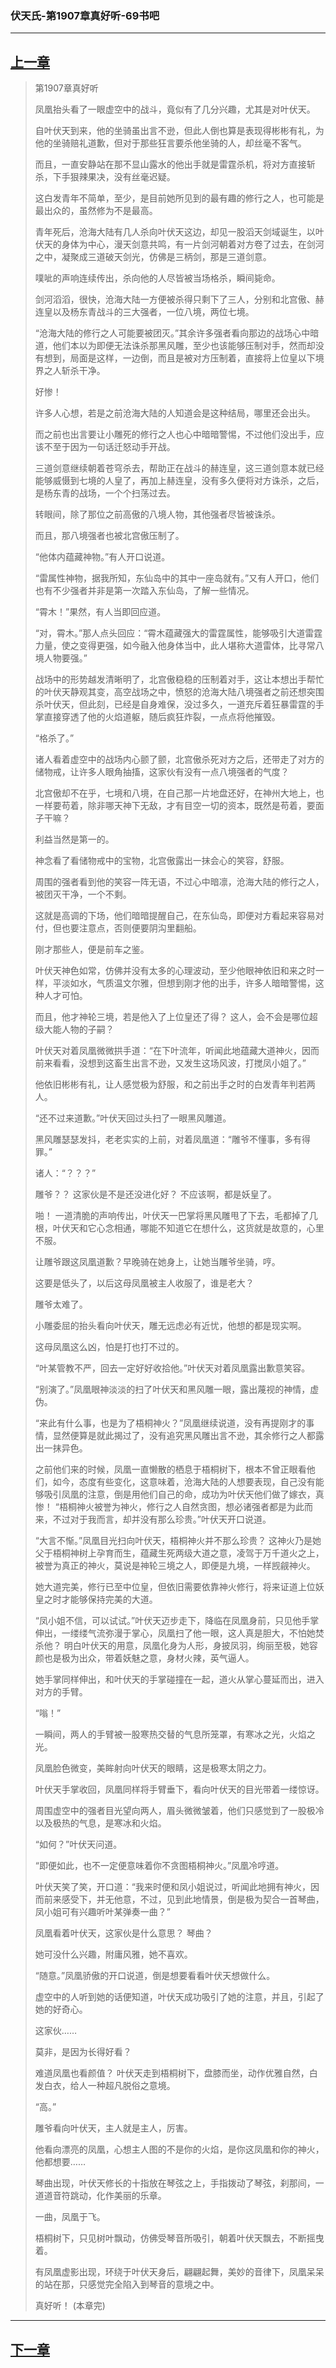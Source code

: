 ### 伏天氏-第1907章真好听-69书吧

--------
[上一章](./60468a476c750f6db6315229fb021c31.md)
--------


>
>
>
>第1907章真好听
>
>凤凰抬头看了一眼虚空中的战斗，竟似有了几分兴趣，尤其是对叶伏天。
>
>自叶伏天到来，他的坐骑虽出言不逊，但此人倒也算是表现得彬彬有礼，为他的坐骑赔礼道歉，但对于那些狂言要杀他坐骑的人，却丝毫不客气。
>
>而且，一直安静站在那不显山露水的他出手就是雷霆杀机，将对方直接斩杀，下手狠辣果决，没有丝毫迟疑。
>
>这白发青年不简单，至少，是目前她所见到的最有趣的修行之人，也可能是最出众的，虽然修为不是最高。
>
>青年死后，沧海大陆有几人杀向叶伏天这边，却见一股滔天剑域诞生，以叶伏天的身体为中心，漫天剑意共鸣，有一片剑河朝着对方卷了过去，在剑河之中，凝聚成三道破天剑光，仿佛是三柄剑，那是三道剑意。
>
>噗呲的声响连续传出，杀向他的人尽皆被当场格杀，瞬间毙命。
>
>剑河滔滔，很快，沧海大陆一方便被杀得只剩下了三人，分别和北宫傲、赫连皇以及杨东青战斗的三大强者，一位八境，两位七境。
>
>“沧海大陆的修行之人可能要被团灭。”其余许多强者看向那边的战场心中暗道，他们本以为即便无法诛杀那黑风雕，至少也该能够压制对手，然而却没有想到，局面是这样，一边倒，而且是被对方压制着，直接将上位皇以下境界之人斩杀干净。
>
>好惨！
>
>许多人心想，若是之前沧海大陆的人知道会是这种结局，哪里还会出头。
>
>而之前也出言要让小雕死的修行之人也心中暗暗警惕，不过他们没出手，应该不至于因为一句话迁怒动手开战。
>
>三道剑意继续朝着苍穹杀去，帮助正在战斗的赫连皇，这三道剑意本就已经能够威慑到七境的人皇了，再加上赫连皇，没有多久便将对方诛杀，之后，是杨东青的战场，一个个扫荡过去。
>
>转眼间，除了那位之前高傲的八境人物，其他强者尽皆被诛杀。
>
>而且，那八境强者也被北宫傲压制了。
>
>“他体内蕴藏神物。”有人开口说道。
>
>“雷属性神物，据我所知，东仙岛中的其中一座岛就有。”又有人开口，他们也有不少强者并非是第一次踏入东仙岛，了解一些情况。
>
>“霄木！”果然，有人当即回应道。
>
>“对，霄木。”那人点头回应：“霄木蕴藏强大的雷霆属性，能够吸引大道雷霆力量，使之变得更强，如今融入他身体当中，此人堪称大道雷体，比寻常八境人物要强。”
>
>战场中的形势越发清晰明了，北宫傲稳稳的压制着对手，这让本想出手帮忙的叶伏天静观其变，高空战场之中，愤怒的沧海大陆八境强者之前还想突围杀叶伏天，但此刻，已经是自身难保，没过多久，一道充斥着狂暴雷霆的手掌直接穿透了他的火焰道躯，随后疯狂炸裂，一点点将他摧毁。
>
>“格杀了。”
>
>诸人看着虚空中的战场内心颤了颤，北宫傲杀死对方之后，还带走了对方的储物戒，让许多人眼角抽搐，这家伙有没有一点八境强者的气度？
>
>北宫傲却不在乎，七境和八境，在自己那一片地盘还好，在神州大地上，也一样要苟着，除非哪天神下无敌，才有目空一切的资本，既然是苟着，要面子干嘛？
>
>利益当然是第一的。
>
>神念看了看储物戒中的宝物，北宫傲露出一抹会心的笑容，舒服。
>
>周围的强者看到他的笑容一阵无语，不过心中暗凛，沧海大陆的修行之人，被团灭干净，一个不剩。
>
>这就是高调的下场，他们暗暗提醒自己，在东仙岛，即便对方看起来容易对付，但也要注意点，否则便要阴沟里翻船。
>
>刚才那些人，便是前车之鉴。
>
>叶伏天神色如常，仿佛并没有太多的心理波动，至少他眼神依旧和来之时一样，平淡如水，气质温文尔雅，但想到刚才他的出手，许多人暗暗警惕，这种人才可怕。
>
>而且，他才神轮三境，若是他入了上位皇还了得？
>这人，会不会是哪位超级大能人物的子嗣？
>
>叶伏天对着凤凰微微拱手道：“在下叶流年，听闻此地蕴藏大道神火，因而前来看看，没想到这畜生出言不逊，又发生这场风波，打搅凤小姐了。”
>
>他依旧彬彬有礼，让人感觉极为舒服，和之前出手之时的白发青年判若两人。
>
>“还不过来道歉。”叶伏天回过头扫了一眼黑风雕道。
>
>黑风雕瑟瑟发抖，老老实实的上前，对着凤凰道：“雕爷不懂事，多有得罪。”
>
>诸人：“？？？”
>
>雕爷？？
>这家伙是不是还没进化好？
>不应该啊，都是妖皇了。
>
>啪！
>一道清脆的声响传出，叶伏天一巴掌将黑风雕甩了下去，毛都掉了几根，叶伏天和它心念相通，哪能不知道它在想什么，这货就是故意的，心里不服。
>
>让雕爷跟这凤凰道歉？早晚骑在她身上，让她当雕爷坐骑，哼。
>
>这要是低头了，以后这母凤凰被主人收服了，谁是老大？
>
>雕爷太难了。
>
>小雕委屈的抬头看向叶伏天，雕无远虑必有近忧，他想的都是现实啊。
>
>这母凤凰这么凶，怕是打也打不过的。
>
>“叶某管教不严，回去一定好好收拾他。”叶伏天对着凤凰露出歉意笑容。
>
>“别演了。”凤凰眼神淡淡的扫了叶伏天和黑风雕一眼，露出蔑视的神情，虚伪。
>
>“来此有什么事，也是为了梧桐神火？”凤凰继续说道，没有再提刚才的事情，显然便算是就此揭过了，没有追究黑风雕出言不逊，其余修行之人都露出一抹异色。
>
>之前他们来的时候，凤凰一直懒散的栖息于梧桐树下，根本不曾正眼看他们，如今，态度有些变化，这意味着，沧海大陆的人想要表现，自己没有能够吸引凤凰的注意，倒是用他们自己的命，成功为叶伏天他们做了嫁衣，真惨！
>“梧桐神火被誉为神火，修行之人自然贪图，想必诸强者都是为此而来，不过对于我而言，却并没有那么珍贵。”叶伏天开口说道。
>
>“大言不惭。”凤凰目光扫向叶伏天，梧桐神火并不那么珍贵？
>这神火乃是她父于梧桐神树上孕育而生，蕴藏生死两级大道之意，凌驾于万千道火之上，被誉为真正的神火，莫说是神轮三境之人，即便是九境，一样觊觎神火。
>
>她大道完美，修行已至中位皇，但依旧需要依靠神火修行，将来证道上位妖皇之时才能够保持完美的大道。
>
>“凤小姐不信，可以试试。”叶伏天迈步走下，降临在凤凰身前，只见他手掌伸出，一缕缕气流弥漫于掌心，凤凰扫了他一眼，这人真是胆大，不怕她焚杀他？
>明白叶伏天的用意，凤凰化身为人形，身披凤羽，绚丽至极，她容颜也是极为出众，带着妖魅之意，身材火辣，英气逼人。
>
>她手掌同样伸出，和叶伏天的手掌碰撞在一起，道火从掌心蔓延而出，进入对方的手臂。
>
>“嗡！”
>
>一瞬间，两人的手臂被一股寒热交替的气息所笼罩，有寒冰之光，火焰之光。
>
>凤凰脸色微变，美眸射向叶伏天的眼睛，这是极寒太阴之力。
>
>叶伏天手掌收回，凤凰同样将手臂垂下，看向叶伏天的目光带着一缕惊讶。
>
>周围虚空中的强者目光望向两人，眉头微微皱着，他们只感觉到了一股极冷以及极热的气息，是寒冰和火焰。
>
>“如何？”叶伏天问道。
>
>“即便如此，也不一定便意味着你不贪图梧桐神火。”凤凰冷哼道。
>
>叶伏天笑了笑，开口道：“我来时便和凤小姐说过，听闻此地拥有神火，因而前来感受下，并无他意，不过，见到此地情景，倒是极为契合一首琴曲，凤小姐可有兴趣听叶某弹奏一曲？”
>
>凤凰看着叶伏天，这家伙是什么意思？
>琴曲？
>
>她可没什么兴趣，附庸风雅，她不喜欢。
>
>“随意。”凤凰骄傲的开口说道，倒是想要看看叶伏天想做什么。
>
>虚空中的人听到她的话便知道，叶伏天成功吸引了她的注意，并且，引起了她的好奇心。
>
>这家伙……
>
>莫非，是因为长得好看？
>
>难道凤凰也看颜值？
>叶伏天走到梧桐树下，盘膝而坐，动作优雅自然，白发白衣，给人一种超凡脱俗之意境。
>
>“高。”
>
>雕爷看向叶伏天，主人就是主人，厉害。
>
>他看向漂亮的凤凰，心想主人图的不是你的火焰，是你这凤凰和你的神火，他都想要……
>
>琴曲出现，叶伏天修长的十指放在琴弦之上，手指拨动了琴弦，刹那间，一道道音符跳动，化作美丽的乐章。
>
>一曲，凤凰于飞。
>
>梧桐树下，只见树叶飘动，仿佛受琴音所吸引，朝着叶伏天飘去，不断摇曳着。
>
>有凤凰虚影出现，环绕于叶伏天身后，翩翩起舞，美妙的音律下，凤凰呆呆的站在那，只感觉完全陷入到琴音的意境之中。
>
>真好听！
>(本章完)
>
>

--------
[下一章](./c90fffc1c2981bf958d6f7b59db918d2.md)
--------
